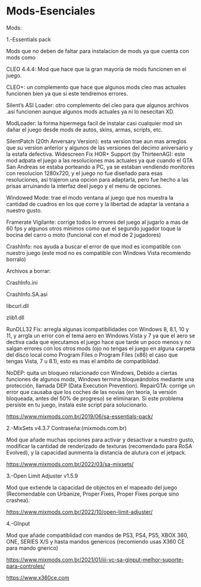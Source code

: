 # Mods-Esenciales
Mods: 

1.-Essentials pack

Mods que no deben de faltar para instalacion de mods ya que cuenta con mods como

CLEO 4.4.4: Mod que hace que la gran mayoria de mods funcionen en el juego.

CLEO+: un complemento que hace que algunos mods cleo mas actuales funcionen bien ya que si este tendremos errores. 

Silent’s ASI Loader: otro complemento del cleo para que algunos archivos .asi funcionen aunque algunos mods actuales ya ni lo nesecitan XD.

ModLoader: la forma hipermega facil de instalar casi cualquier mod sin dañar el juego desde mods de autos, skins, armas, scripts, etc.

SilentPatch (20th Anversary Version): esta version trae aun mas arreglos que su version anterior y algunos de las versiones del decimo aniversario y la estafa defectiva.
Widescreen Fix HOR+ Support (by ThirteenAG): este mod adpata el juego a las resoluciones mas actuales ya que cuando el GTA San Andreas se estaba porteando a PC, ya se estaban vendiendo monitores con resolucion 1280x720, y el juego no fue diseñado para esas resoluciones, asi trajeron una opcion para adaptarla, pero fue hecho a las prisas arruinando la interfaz deel juego y el menu de opciones.

Windowed Mode: trae el modo ventana al juego que nos muestra la cantidad de cuadros en los que corre y la libertad de adaptar la ventana a nuestro gusto.

Framerate Vigilante: corrige todos lo errores del juego al jugarlo a mas de 60 fps y algunos otros minimos como que el segundo jugador toque la bocina del carro o moto (funcional con el mod de 2 jugadores) 

CrashInfo: nos ayuda a buscar el error de que mod es icompatible con nuestro juego (este mod no es compatible con Windows Vista recomiendo borralo)

Archivos a borrar:

CrashInfo.ini

CrashInfo.SA.asi

libcurl.dll

zlib1.dll

RunDLL32 Fix: arregla algunas icompatibilidades con Windows 8, 8.1, 10 y 11, y arrgla un error con el tema aero en Windows Vista y 7 ya que el aero se dectiva cada que ejecutamos el juego hace que tarde un poco menos y no salgan errores con los otros mods (ojo no tengas el juego en alguna carpeta del disco local como Program Files o Program Files (x86) el caso que tengas Vista, 7 u 8.1), esto es mas el ambito de compatiblidad.

NoDEP: quita un bloqueo relacionado con Windows, Debido a ciertas funciones de algunos mods, Windows termina bloqueándolos mediante una protección, llamada DEP (Data Execution Prevention).
RepairGTA: corrige un error que causaba que los coches de las novias (en teoría, la versión bloqueada, antes del 50% de progreso) se eliminaran. Si este problema persiste en tu juego, instala este script para solucionarlo.

https://www.mixmods.com.br/2019/06/sa-essentials-pack/

2.-MixSets v4.3.7 Contraseña:(mixmods.com.br)

Mod que añade muchas opciones para activar y desactivar a nuestro gusto, modificar la cantidad de renderizado de texturas (recomendado para RoSA Evolved), y la capacidad aunmenta la distancia de alutura con el jetpack.

https://www.mixmods.com.br/2022/03/sa-mixsets/

3.-Open Limit Adjuster v1.5.9

Mod que extiende la capacidad de objectos en el mapeado del juego (Recomendable con Urbanize, Proper Fixes, Proper Fixes porque sino crashea).

https://www.mixmods.com.br/2022/10/open-limit-adjuster/


4.-GInput

Mod que añade compatiblidad con mandos de PS3, PS4, PS5, XBOX 360, ONE, SERIES X/S y hasta mandos genericos (recomiendo usas X360 CE para mando gnerico)

https://www.mixmods.com.br/2021/01/iii-vc-sa-ginput-melhor-suporte-para-controles/

https://www.x360ce.com
